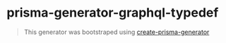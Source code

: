 # prisma-generator-graphql-typedef

> This generator was bootstraped using [create-prisma-generator](https://github.com/YassinEldeeb/create-prisma-generator)
